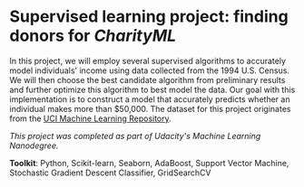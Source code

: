 
# Supervised learning project: finding donors for *CharityML*


In this project, we will employ several supervised algorithms to accurately model individuals' income using data collected from the 1994 U.S. Census. We will then choose the best candidate algorithm from preliminary results and further optimize this algorithm to best model the data. Our goal with this implementation is to construct a model that accurately predicts whether an individual makes more than $50,000. The dataset for this project originates from the [UCI Machine Learning Repository](https://archive.ics.uci.edu/ml/datasets/Census+Income).

*This project was completed as part of Udacity's Machine Learning Nanodegree.*



**Toolkit**: Python, Scikit-learn, Seaborn, AdaBoost, Support Vector Machine, Stochastic Gradient Descent Classifier, GridSearchCV

